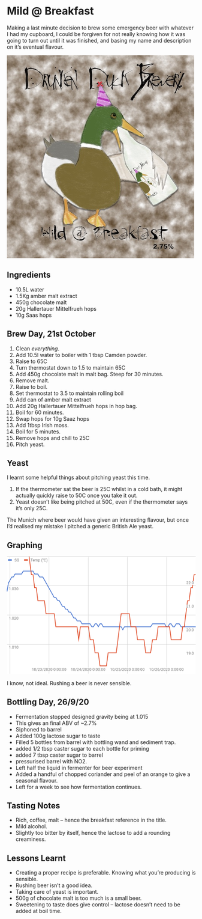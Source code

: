 # Mild @ Breakfast

Making a last minute decision to brew some emergency beer with whatever I had my cupboard, I could be forgiven for not really knowing how it was going to turn out until it was finished, and basing my name and description on it’s eventual flavour.

![brew7label](brew7label.jpg)

## Ingredients

- 10.5L water
- 1.5Kg amber malt extract
- 450g chocolate malt
- 20g Hallertauer Mittelfrueh hops
- 10g Saas hops

## Brew Day, 21st October

1. Clean *everything*.
2. Add 10.5l water to boiler with 1 tbsp Camden powder.
3. Raise to 65C
4. Turn thermostat down to 1.5 to maintain 65C
5. Add 450g chocolate malt in malt bag. Steep for 30 minutes.
6. Remove malt.
7. Raise to boil.
8. Set thermostat to 3.5 to maintain rolling boil
9. Add can of amber malt extract
10. Add 20g Hallertauer Mittelfrueh hops in hop bag.
11. Boil for 60 minutes.
12. Swap hops for 10g Saaz hops
13. Add 1tbsp Irish moss.
14. Boil for 5 minutes.
15. Remove hops and chill to 25C
16. Pitch yeast.

## Yeast

I learnt some helpful things about pitching yeast this time.

1. If the thermometer sat the beer is 25C whilst in a cold bath, it might actually quickly raise to 50C once you take it out.
2. Yeast doesn’t like being pitched at 50C, even if the thermometer says it’s only 25C.

The Munich where beer would have given an interesting flavour, but once I’d realised my mistake I pitched a generic British Ale yeast.

## Graphing

![img](brew7graph.png)

I know, not ideal. Rushing a beer is never sensible.

## Bottling Day, 26/9/20

- Fermentation stopped designed gravity being at 1.015
- This gives an final ABV of ~2.7%
- Siphoned to barrel
- Added 100g lactose sugar to taste
- Filled 5 bottles from barrel with bottling wand and sediment trap.
- added 1/2 tbsp caster sugar to each bottle for priming
- added 7 tbsp caster sugar to barrel
- pressurised barrel with NO2.
- Left half the liquid in fermenter for beer experiment
- Added a handful of chopped coriander and peel of an orange to give a seasonal flavour.
- Left for a week to see how fermentation continues.

## Tasting Notes

- Rich, coffee, malt – hence the breakfast reference in the title.
- Mild alcohol.
- Slightly too bitter by itself, hence the lactose to add a rounding creaminess.

## Lessons Learnt

- Creating a proper recipe is preferable. Knowing what you’re producing is sensible.
- Rushing beer isn’t a good idea.
- Taking care of yeast is important.
- 500g of chocolate malt is too much is a small beer.
- Sweetening to taste does give control – lactose doesn’t need to be added at boil time.
